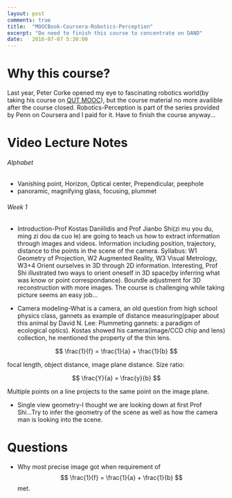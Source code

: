 ```yaml
---
layout: post
comments: true
title:  "MOOCBook-Coursera-Robotics-Perception"
excerpt: "Do need to finish this course to concentrate on DAND"
date:   2016-07-07 5:30:00
---
```


# Why this course?
Last year, Peter Corke opened my eye to fascinating robotics world(by taking his course on [QUT MOOC](mooc.qut.edu.au)), but the course material no more availible after the course closed.
Robotics-Perception is part of the series provided by Penn on Coursera and I paid for it. Have to finish the course anyway...

# Video Lecture Notes

###### Alphabet
+ Vanishing point, Horizon, Optical center, Prependicular, peephole
+ panoramic, magnifying glass, focusing, plummet

###### Week 1
+ Introduction-Prof Kostas Daniilidis and Prof Jianbo Shi(zi mu you du, ming zi dou da cuo le) are going to teach us how to extract information through images and videos.
Information including position, trajectory, distance to the points in the scene of the camera. Syllabus: W1 Geometry of Projection, W2 Augmented Reality, W3 Visual Metrology, W3+4 Orient ourselves in 3D through 2D information.
Interesting, Prof Shi illustrated two ways to orient oneself in 3D space(by inferring what was know or point correspondance).
Boundle adjustment for 3D reconstruction with more images. The course is challenging while taking picture seems an easy job...

+ Camera modeling-What is a camera, an old question from high school physics class, gannets as example of distance measuring(paper about this animal by David N. Lee: Plummeting gannets: a paradigm of ecological optics).
Kostas showed his camera(image/CCD chip and lens) collection, he mentioned the property of the thin lens.

$$
\frac{1}{f} = \frac{1}{a} + \frac{1}{b}
$$

focal length, object distance, image plane distance. Size ratio: 

$$
\frac{Y}{a} = \frac{y}{b}
$$

Multiple points on a line projects to the same point on the image plane.

+ Single view geometry-I thought we are looking down at first Prof Shi...Try to infer the geometry of the scene as well as how the camera man is looking into the scene.

# Questions
+ Why most precise image got when requirement of 
$$
\frac{1}{f} = \frac{1}{a} + \frac{1}{b}
$$
met.
